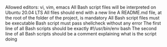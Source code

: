 Allowed editors: vi, vim, emacs
All Bash script files will be interpreted on Ubuntu 20.04 LTS
All files should end with a new line
A README.md file, at the root of the folder of the project, is mandatory
All Bash script files must be executable
Bash script must pass shellcheck without any error
The first line of all  Bash scripts should be exactly #!/usr/bin/env bash
The second line of all  Bash scripts should be a comment explaining what is the script doing

